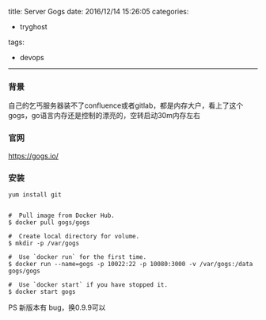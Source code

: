 title: Server Gogs
date: 2016/12/14 15:26:05
categories:
 - tryghost

tags:
 - devops 



---

### 背景
自己的乞丐服务器装不了confluence或者gitlab，都是内存大户，看上了这个gogs，go语言内存还是控制的漂亮的，空转启动30m内存左右

### 官网
https://gogs.io/


### 安装
```language-bash
yum install git


#  Pull image from Docker Hub.
$ docker pull gogs/gogs

#  Create local directory for volume.
$ mkdir -p /var/gogs

#  Use `docker run` for the first time.
$ docker run --name=gogs -p 10022:22 -p 10080:3000 -v /var/gogs:/data gogs/gogs

#  Use `docker start` if you have stopped it.
$ docker start gogs
```
PS 新版本有 bug，换0.9.9可以



